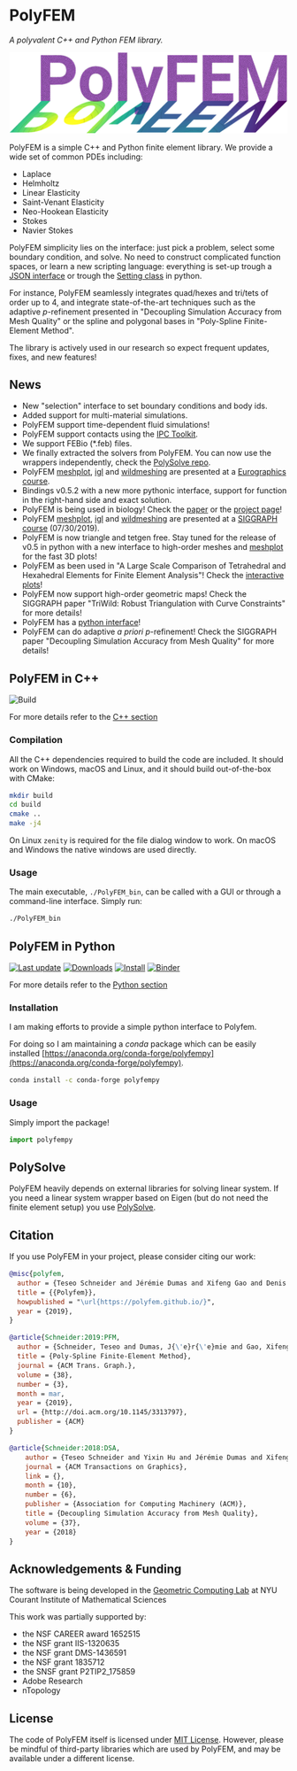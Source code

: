 PolyFEM
=======

*A polyvalent C++ and Python FEM library.*

![Logo](img/polyfem.png)


PolyFEM is a simple C++ and Python finite element library. We provide a wide set of common PDEs including:

 - Laplace
 - Helmholtz
 - Linear Elasticity
 - Saint-Venant Elasticity
 - Neo-Hookean Elasticity
 - Stokes
 - Navier Stokes

PolyFEM simplicity lies on the interface: just pick a problem, select some boundary condition, and solve. No need to construct complicated function spaces, or learn a new scripting language: everything is set-up trough a [JSON interface](documentation.md) or trough the [Setting class](polyfempy_doc.md) in python.


For instance, PolyFEM seamlessly integrates quad/hexes and tri/tets of order up to 4, and integrate state-of-the-art techniques such as the adaptive $p$-refinement presented in "Decoupling Simulation Accuracy from Mesh Quality" or the spline and polygonal bases in "Poly-Spline Finite-Element Method".

The library is actively used in our research so expect frequent updates, fixes, and new features!

News
----

- New "selection" interface to set boundary conditions and body ids.
- Added support for multi-material simulations.
- PolyFEM support time-dependent fluid simulations!
- PolyFEM support contacts using the [IPC Toolkit](https://github.com/ipc-sim/ipc-toolkit).
- We support FEBio (*.feb) files.
- We finally extracted the solvers from PolyFEM. You can now use the wrappers independently, check the [PolySolve repo](https://github.com/polyfem/polysolve).
- PolyFEM [meshplot](https://skoch9.github.io/meshplot), [igl](https://libigl.github.io/) and [wildmeshing](https://wildmeshing.github.io/) are presented at a [Eurographics course](https://geometryprocessing.github.io/blackbox-computing-python/).
- Bindings v0.5.2 with a new more pythonic interface, support for function in the right-hand side and exact solution.
- PolyFEM is being used in biology! Check the [paper](https://pubs.acs.org/doi/10.1021/acs.nanolett.9b01505) or the [project page](https://cellogram.github.io)!
- PolyFEM [meshplot](https://skoch9.github.io/meshplot), [igl](https://libigl.github.io/) and [wildmeshing](https://wildmeshing.github.io/) are presented at a [SIGGRAPH course](https://geometryprocessing.github.io/geometric-computing-python/) (07/30/2019).
- PolyFEM is now triangle and tetgen free. Stay tuned for the release of v0.5 in python with a new interface to high-order meshes and [meshplot](https://skoch9.github.io/meshplot) for the fast 3D plots!
- PolyFEM as been used in "A Large Scale Comparison of Tetrahedral and Hexahedral Elements for Finite Element Analysis"! Check the [interactive plots](https://polyfem.github.io/tet-vs-hex/plot.html)!
- PolyFEM now support high-order geometric maps! Check the SIGGRAPH paper "TriWild: Robust Triangulation with Curve Constraints" for more details!
- PolyFEM has a [python interface](python.md)!
- PolyFEM can do adaptive *a priori* $p$-refinement! Check the SIGGRAPH paper "Decoupling Simulation Accuracy from Mesh Quality" for more details!

PolyFEM in C++
----

![Build](https://github.com/polyfem/polyfem/workflows/Build/badge.svg)

For more details refer to the [C++ section](cxx_index.md)


### Compilation

All the C++ dependencies required to build the code are included. It should work on Windows, macOS and Linux, and it should build out-of-the-box with CMake:

```sh
mkdir build
cd build
cmake ..
make -j4
```

On Linux `zenity` is required for the file dialog window to work. On macOS and Windows the native windows are used directly.


### Usage

The main executable, `./PolyFEM_bin`, can be called with a GUI or through a command-line interface. Simply run:

```sh
./PolyFEM_bin
```

PolyFEM in Python
------

[![Last update](https://anaconda.org/conda-forge/polyfempy/badges/latest_release_date.svg)](https://anaconda.org/conda-forge/polyfempy)
[![Downloads](https://anaconda.org/conda-forge/polyfempy/badges/downloads.svg)](https://anaconda.org/conda-forge/polyfempy)
[![Install](https://anaconda.org/conda-forge/polyfempy/badges/installer/conda.svg)](https://anaconda.org/conda-forge/polyfempy)
[![Binder](https://mybinder.org/badge_logo.svg)](https://mybinder.org/v2/gh/polyfem/polyfem.github.io.git/docs?filepath=docs%2Fpython_examples.ipynb)

For more details refer to the [Python section](python.md)

### Installation

I am making efforts to provide a simple python interface to Polyfem.

For doing so I am maintaining  a *conda* package which can be easily installed [https://anaconda.org/conda-forge/polyfempy](https://anaconda.org/conda-forge/polyfempy).

```sh
conda install -c conda-forge polyfempy
```

### Usage
Simply import the package!

```python
import polyfempy
```

PolySolve
---------

PolyFEM heavily depends on external libraries for solving linear system. If you need a linear system wrapper based on Eigen (but do not need the finite element setup) you use [PolySolve](solvers.md).

Citation
--------

If you use PolyFEM in your project, please consider citing our work:

```bibtex
@misc{polyfem,
  author = {Teseo Schneider and Jérémie Dumas and Xifeng Gao and Denis Zorin and Daniele Panozzo},
  title = {{Polyfem}},
  howpublished = "\url{https://polyfem.github.io/}",
  year = {2019},
}
```

```bibtex
@article{Schneider:2019:PFM,
  author = {Schneider, Teseo and Dumas, J{\'e}r{\'e}mie and Gao, Xifeng and Botsch, Mario and Panozzo, Daniele and Zorin, Denis},
  title = {Poly-Spline Finite-Element Method},
  journal = {ACM Trans. Graph.},
  volume = {38},
  number = {3},
  month = mar,
  year = {2019},
  url = {http://doi.acm.org/10.1145/3313797},
  publisher = {ACM}
}
```

```bibtex
@article{Schneider:2018:DSA,
    author = {Teseo Schneider and Yixin Hu and Jérémie Dumas and Xifeng Gao and Daniele Panozzo and Denis Zorin},
    journal = {ACM Transactions on Graphics},
    link = {},
    month = {10},
    number = {6},
    publisher = {Association for Computing Machinery (ACM)},
    title = {Decoupling Simulation Accuracy from Mesh Quality},
    volume = {37},
    year = {2018}
}
```

Acknowledgements & Funding
--------------------------
The software is being developed in the [Geometric Computing Lab](https://cims.nyu.edu/gcl/index.html) at NYU Courant Institute of Mathematical Sciences


This work was partially supported by:

* the NSF CAREER award 1652515
* the NSF grant IIS-1320635
* the NSF grant DMS-1436591
* the NSF grant 1835712
* the SNSF grant P2TIP2_175859
* Adobe Research
* nTopology


License
-------

The code of PolyFEM itself is licensed under [MIT License](https://github.com/polyfem/polyfem/blob/master/LICENSE). However, please be mindful of third-party libraries which are used by PolyFEM, and may be available under a different license.
